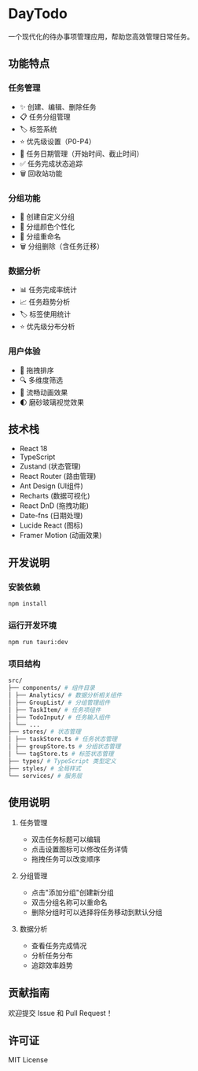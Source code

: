 # DayTodo

一个现代化的待办事项管理应用，帮助您高效管理日常任务。

## 功能特点

### 任务管理
- ✨ 创建、编辑、删除任务
- 📋 任务分组管理
- 🏷️ 标签系统
- ⭐ 优先级设置（P0-P4）
- 📅 任务日期管理（开始时间、截止时间）
- ✅ 任务完成状态追踪
- 🗑️ 回收站功能

### 分组功能
- 📁 创建自定义分组
- 🎨 分组颜色个性化
- 🔄 分组重命名
- 🗑️ 分组删除（含任务迁移）

### 数据分析
- 📊 任务完成率统计
- 📈 任务趋势分析
- 🏷️ 标签使用统计
- ⭐ 优先级分布分析

### 用户体验
- 🎯 拖拽排序
- 🔍 多维度筛选
- 💫 流畅动画效果
- 🌓 磨砂玻璃视觉效果

## 技术栈

- React 18
- TypeScript
- Zustand (状态管理)
- React Router (路由管理)
- Ant Design (UI组件)
- Recharts (数据可视化)
- React DnD (拖拽功能)
- Date-fns (日期处理)
- Lucide React (图标)
- Framer Motion (动画效果)

## 开发说明

### 安装依赖

```bash
npm install
```

### 运行开发环境

```bash
npm run tauri:dev
```

### 项目结构

```bash
src/
├── components/ # 组件目录
│ ├── Analytics/ # 数据分析相关组件
│ ├── GroupList/ # 分组管理组件
│ ├── TaskItem/ # 任务项组件
│ ├── TodoInput/ # 任务输入组件
│ └── ...
├── stores/ # 状态管理
│ ├── taskStore.ts # 任务状态管理
│ ├── groupStore.ts # 分组状态管理
│ └── tagStore.ts # 标签状态管理
├── types/ # TypeScript 类型定义
├── styles/ # 全局样式
└── services/ # 服务层
```

## 使用说明

1. 任务管理
   - 双击任务标题可以编辑
   - 点击设置图标可以修改任务详情
   - 拖拽任务可以改变顺序

2. 分组管理
   - 点击"添加分组"创建新分组
   - 双击分组名称可以重命名
   - 删除分组时可以选择将任务移动到默认分组

3. 数据分析
   - 查看任务完成情况
   - 分析任务分布
   - 追踪效率趋势

## 贡献指南

欢迎提交 Issue 和 Pull Request！

## 许可证

MIT License
